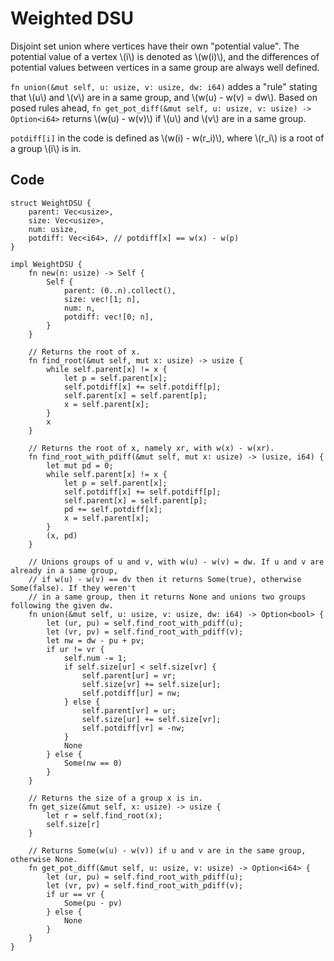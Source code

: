 # Weighted DSU

Disjoint set union where vertices have their own "potential value". The potential value of a vertex \\(i\\) is denoted as \\(w(i)\\), and the differences of potential values between vertices in a same group are always well defined.

`fn union(&mut self, u: usize, v: usize, dw: i64)` addes a "rule" stating that \\(u\\) and \\(v\\) are in a same group, and \\(w(u) - w(v) = dw\\). Based on posed rules ahead, `fn get_pot_diff(&mut self, u: usize, v: usize) -> Option<i64>` returns \\(w(u) - w(v)\\) if \\(u\\) and \\(v\\) are in a same group.

`potdiff[i]` in the code is defined as \\(w(i) - w(r_i)\\), where \\(r_i\\) is a root of a group \\(i\\) is in.

## Code
```rust,noplayground
struct WeightDSU {
	parent: Vec<usize>,
	size: Vec<usize>,
	num: usize,
	potdiff: Vec<i64>, // potdiff[x] == w(x) - w(p)
}

impl WeightDSU {
	fn new(n: usize) -> Self {
		Self {
			parent: (0..n).collect(),
			size: vec![1; n],
			num: n,
			potdiff: vec![0; n],
		}
	}

	// Returns the root of x.
	fn find_root(&mut self, mut x: usize) -> usize {
		while self.parent[x] != x {
			let p = self.parent[x];
			self.potdiff[x] += self.potdiff[p];
			self.parent[x] = self.parent[p];
			x = self.parent[x];
		}
		x
	}

	// Returns the root of x, namely xr, with w(x) - w(xr).
	fn find_root_with_pdiff(&mut self, mut x: usize) -> (usize, i64) {
		let mut pd = 0;
		while self.parent[x] != x {
			let p = self.parent[x];
			self.potdiff[x] += self.potdiff[p];
			self.parent[x] = self.parent[p];
			pd += self.potdiff[x];
			x = self.parent[x];
		}
		(x, pd)
	}

	// Unions groups of u and v, with w(u) - w(v) = dw. If u and v are already in a same group,
	// if w(u) - w(v) == dv then it returns Some(true), otherwise Some(false). If they weren't
	// in a same group, then it returns None and unions two groups following the given dw.
	fn union(&mut self, u: usize, v: usize, dw: i64) -> Option<bool> {
		let (ur, pu) = self.find_root_with_pdiff(u);
		let (vr, pv) = self.find_root_with_pdiff(v);
		let nw = dw - pu + pv;
		if ur != vr {
			self.num -= 1;
			if self.size[ur] < self.size[vr] {
				self.parent[ur] = vr;
				self.size[vr] += self.size[ur];
				self.potdiff[ur] = nw;
			} else {
				self.parent[vr] = ur;
				self.size[ur] += self.size[vr];
				self.potdiff[vr] = -nw;
			}
			None
		} else {
			Some(nw == 0)
		}
	}

	// Returns the size of a group x is in.
	fn get_size(&mut self, x: usize) -> usize {
		let r = self.find_root(x);
		self.size[r]
	}

	// Returns Some(w(u) - w(v)) if u and v are in the same group, otherwise None.
	fn get_pot_diff(&mut self, u: usize, v: usize) -> Option<i64> {
		let (ur, pu) = self.find_root_with_pdiff(u);
		let (vr, pv) = self.find_root_with_pdiff(v);
		if ur == vr {
			Some(pu - pv)
		} else {
			None
		}
	}
}
```
